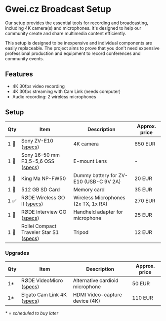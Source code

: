 # Gwei.cz Broadcast Setup

Our setup provides the essential tools for recording and broadcasting, including 4K camera(s) and microphones. It's designed to help our community create and share multimedia content efficiently.

This setup is designed to be inexpensive and individual components are easily replaceable. The project aims to prove that you don't need expensive professional production and equipment to record conferences and community events.

## Features

* 4K 30fps video recording
* 4K 30fps streaming with Cam Link (needs computer)
* Audio recording: 2 wireless microphones

## Setup

| Qty | Item | Description | Approx. price |
| --- | --- | --- | --- |
| 1 📌 | Sony ZV-E10 ([specs](https://www.sony.com/electronics/support/e-mount-body-zv-e-series/zv-e10/specifications)) | 4K camera | 650 EUR |
| 1 📌 | Sony 16–50 mm F3,5-5,6 OSS ([specs](https://www.sony.cz/electronics/fotoaparaty-objektivy/selp1650/specifications)) | E-mount Lens | - |
| 1 🚚 | King Ma NP-FW50 | Dummy battery for ZV-E10 (USB-C 9V 2A) | 20 EUR |  
| 1 📌 | 512 GB SD Card | Memory card | 35 EUR |
| 1 ✅ | RØDE Wireless GO II ([specs](https://edge.rode.com/pdf/page/88/modules/425/WirelessGOII_Datasheet_2.pdf)) | Wireless Microphones (2x TX, 1x RX) | 270 EUR |
| 1 📌 | RØDE Interview GO ([specs](https://edge.rode.com/pdf/page/293/modules/4426/interviewgo_datasheet.pdf)) | Handheld adapter for microphone | 25 EUR |
| 1 📌 | Rollei Compact Traveler Star S1 ([specs](https://www.rollei.com/products/compact-traveler-star-s1-20837)) | Tripod | 12 EUR |

### Upgrades
| Qty | Item | Description | Approx. price |
| --- | --- | --- | --- |
| 1* | RØDE VideoMicro ([specs](https://edge.rode.com/pdf/page/122/modules/5221/Asset_Pack_Datasheet_VideoMicro_02_FA.pdf)) | Alternative cardioid microphone | 50 EUR |
| 1* | Elgato Cam Link 4K ([specs](https://help.elgato.com/hc/en-us/articles/360027963272-Cam-Link-4K-Technical-Specifications)) | HDMI Video-capture device (4K) | 110 EUR |

*\* = scheduled to buy later*
